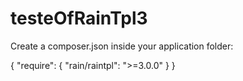 # testeOfRainTpl3

Create a composer.json inside your application folder:

{
    "require": {
        "rain/raintpl": ">=3.0.0"
    }
}